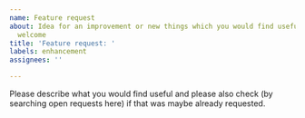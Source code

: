 ```yaml
---
name: Feature request
about: Idea for an improvement or new things which you would find useful are always
  welcome
title: 'Feature request: '
labels: enhancement
assignees: ''

---
```


Please describe what you would find useful and please also check (by searching open requests here) if that was maybe already requested.
